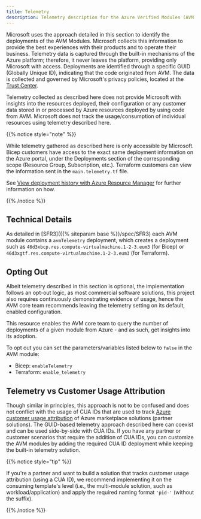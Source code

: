 ```yaml
---
title: Telemetry
description: Telemetry description for the Azure Verified Modules (AVM) program
---
```


Microsoft uses the approach detailed in this section to identify the deployments of the AVM Modules. Microsoft collects this information to provide the best experiences with their products and to operate their business. Telemetry data is captured through the built-in mechanisms of the Azure platform; therefore, it never leaves the platform, providing only Microsoft with access. Deployments are identified through a specific GUID (Globally Unique ID), indicating that the code originated from AVM. The data is collected and governed by Microsoft's privacy policies, located at the [Trust Center](https://www.microsoft.com/trust-center).

Telemetry collected as described here does not provide Microsoft with insights into the resources deployed, their configuration or any customer data stored in or processed by Azure resources deployed by using code from AVM. Microsoft does not track the usage/consumption of individual resources using telemetry described here.

{{% notice style="note" %}}

While telemetry gathered as described here is only accessible by Microsoft. Bicep customers have access to the exact same deployment information on the Azure portal, under the Deployments section of the corresponding scope (Resource Group, Subscription, etc.). Terraform customers can view the information sent in the `main.telemetry.tf` file.

See [View deployment history with Azure Resource Manager](https://learn.microsoft.com/en-us/azure/azure-resource-manager/templates/deployment-history?tabs=azure-portal) for further information on how.

{{% /notice %}}

## Technical Details

As detailed in [SFR3]({{% siteparam base %}}/spec/SFR3) each AVM module contains a `avmTelemetry` deployment, which creates a deployment such as `46d3xbcp.res.compute-virtualmachine.1-2-3.eum3` (for Bicep) or `46d3xgtf.res.compute-virtualmachine.1-2-3.eum3` (for Terraform).

## Opting Out

Albeit telemetry described in this section is optional, the implementation follows an opt-out logic, as most commercial software solutions, this project also requires continuously demonstrating evidence of usage, hence the AVM core team recommends leaving the telemetry setting on its default, enabled configuration.

This resource enables the AVM core team to query the number of deployments of a given module from Azure - and as such, get insights into its adoption.

To opt out you can set the parameters/variables listed below to `false` in the AVM module:

- Bicep: `enableTelemetry`
- Terraform: `enable_telemetry`

## Telemetry vs Customer Usage Attribution

Though similar in principles, this approach is not to be confused and does not conflict with the usage of CUA IDs that are used to track [Azure customer usage attribution](https://learn.microsoft.com/partner-center/marketplace/azure-partner-customer-usage-attribution) of Azure marketplace solutions (partner solutions). The GUID-based telemetry approach described here can coexist and can be used side-by-side with CUA IDs. If you have any partner or customer scenarios that require the addition of CUA IDs, you can customize the AVM modules by adding the required CUA ID deployment while keeping the built-in telemetry solution.

{{% notice style="tip" %}}

If you're a partner and want to build a solution that tracks customer usage attribution (using a CUA ID), we recommend implementing it on the consuming template's level (i.e., the multi-module solution, such as workload/application) and apply the required naming format `'pid-'` (without the suffix).

{{% /notice %}}

